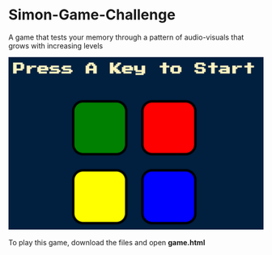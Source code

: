 # Simon-Game-Challenge
A game that tests your memory through a pattern of audio-visuals that grows with increasing levels

![SimonGame](https://github.com/r2shanbh/Simon-Game-Challenge/blob/main/Screenshots/SimonGame.PNG?raw=true "Simon Game Challenge")

To play this game, download the files and open **game.html**
